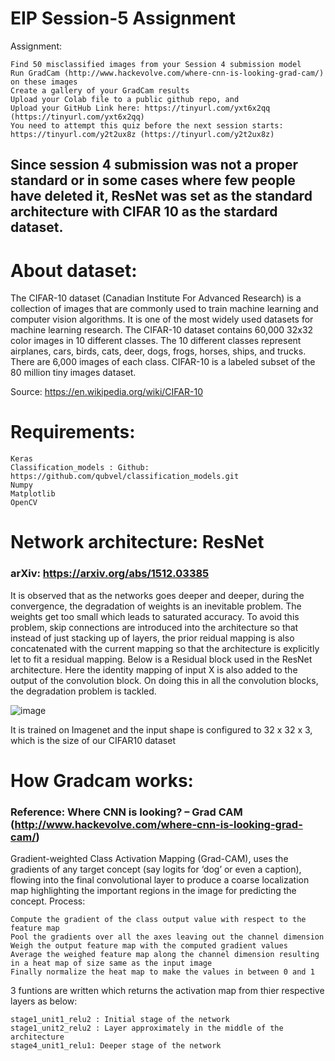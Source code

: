 # EIP Session-5 Assignment
Assignment:

    Find 50 misclassified images from your Session 4 submission model
    Run GradCam (http://www.hackevolve.com/where-cnn-is-looking-grad-cam/) on these images
    Create a gallery of your GradCam results
    Upload your Colab file to a public github repo, and
    Upload your GitHub Link here: https://tinyurl.com/yxt6x2qq (https://tinyurl.com/yxt6x2qq)
    You need to attempt this quiz before the next session starts: https://tinyurl.com/y2t2ux8z (https://tinyurl.com/y2t2ux8z)

## Since session 4 submission was not a proper standard or in some cases where few people have deleted it, ResNet was set as the standard architecture with CIFAR 10 as the stardard dataset.

# About dataset:

The CIFAR-10 dataset (Canadian Institute For Advanced Research) is a collection of images that are commonly used to train machine learning and computer vision algorithms. It is one of the most widely used datasets for machine learning research. The CIFAR-10 dataset contains 60,000 32x32 color images in 10 different classes. The 10 different classes represent airplanes, cars, birds, cats, deer, dogs, frogs, horses, ships, and trucks. There are 6,000 images of each class. CIFAR-10 is a labeled subset of the 80 million tiny images dataset.

Source: https://en.wikipedia.org/wiki/CIFAR-10

# Requirements:

    Keras
    Classification_models : Github: https://github.com/qubvel/classification_models.git
    Numpy
    Matplotlib
    OpenCV
    
# Network architecture: ResNet

### arXiv: https://arxiv.org/abs/1512.03385
  
  It is observed that as the networks goes deeper and deeper, during the convergence, the degradation of weights is an inevitable problem. The weights get too small which leads to saturated accuracy.
  To avoid this problem, skip connections are introduced into the architecture so that instead of just stacking up of layers, the prior reidual mapping is also concatenated with the current mapping so that the architecture is explicitly let to fit a residual mapping.
  Below is a Residual block used in the ResNet architecture. Here the identity mapping of input X is also added to the output of the convolution block. On doing this in all the convolution blocks, the degradation problem is tackled.
  
![image](https://user-images.githubusercontent.com/52725044/60933099-83409d00-a2de-11e9-8fe6-7957f2425ff9.png)

It is trained on Imagenet and the input shape is configured to 32 x 32 x 3, which is the size of our CIFAR10 dataset

# How Gradcam works:

### Reference: Where CNN is looking? – Grad CAM (http://www.hackevolve.com/where-cnn-is-looking-grad-cam/)

  Gradient-weighted Class Activation Mapping (Grad-CAM), uses the gradients of any target concept (say logits for ‘dog’ or even a caption), flowing into the final convolutional layer to produce a coarse localization map highlighting the important regions in the image for predicting the concept.
Process:

    Compute the gradient of the class output value with respect to the feature map
    Pool the gradients over all the axes leaving out the channel dimension
    Weigh the output feature map with the computed gradient values
    Average the weighed feature map along the channel dimension resulting in a heat map of size same as the input image
    Finally normalize the heat map to make the values in between 0 and 1

3 funtions are written which returns the activation map from thier respective layers as below:

    stage1_unit1_relu2 : Initial stage of the network
    stage1_unit2_relu2 : Layer approximately in the middle of the architecture
    stage4_unit1_relu1: Deeper stage of the network

